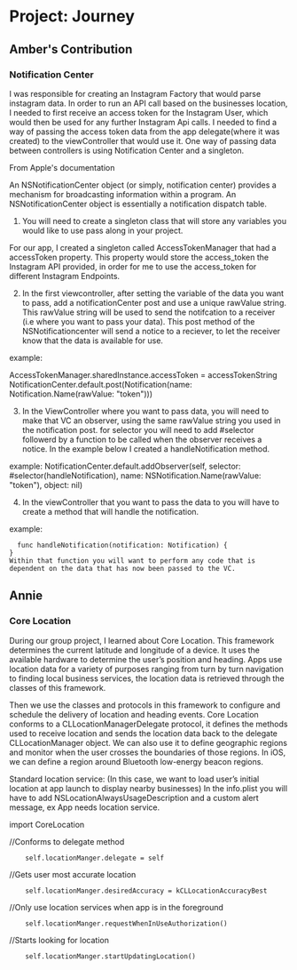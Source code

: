 # Project: Journey

## Amber's Contribution
### Notification Center

I was responsible for creating an Instagram Factory that would parse instagram data. In order to run an API call based on the businesses location, I needed to first 
receive an access token for the Instagram User, which would then be used for any further Instagram Api calls. I needed to find a way of passing the access token data from the app delegate(where it was created)
to the viewController that would use it. One way of passing data between controllers is using Notification Center and a singleton.

From Apple's documentation 

An NSNotificationCenter object (or simply, notification center) provides a mechanism for broadcasting information within a program. An NSNotificationCenter object is essentially a notification dispatch table.

1. You will need to create a singleton class that will store any variables you would like to use pass along in your project.
  
 For our app, I created a singleton called  AccessTokenManager that had a accessToken property. This property would store the access_token the Instagram API provided, in order for me to use the access_token for different Instagram Endpoints.

2. In the first viewcontroller, after setting the variable of the data you want to pass, add a notificationCenter post and use a unique rawValue string. This rawValue string will be used to send the notifcation to a receiver (i.e where you want to pass your data). This post method of the NSNotificationcenter will send a notice to a reciever, to let the receiver know that the data is available for use. 

example: 

AccessTokenManager.sharedInstance.accessToken = accessTokenString
NotificationCenter.default.post(Notification(name: Notification.Name(rawValue: "token")))

3. In the ViewController where you want to pass data, you will need to make that VC an observer, using the same rawValue string you used in the notification post. for selector you will need to add #selector followerd by a function to be called when the observer receives a notice. In the example below I created a handleNotification method. 

example: 
NotificationCenter.default.addObserver(self, selector: #selector(handleNotification), name: NSNotification.Name(rawValue: "token"), object: nil)

4. In the viewController that you want to pass the data to you will have to create a method that will handle the notification. 

example: 

      func handleNotification(notification: Notification) {
    }
    Within that function you will want to perform any code that is dependent on the data that has now been passed to the VC.
    
## Annie
### Core Location

During our group project, I learned about Core Location. This framework determines the current latitude and longitude of a device. It uses the available hardware to determine the user’s position and heading. Apps use location data for a variety of purposes ranging from turn by turn navigation to finding local business services, the location data is retrieved through the classes of this framework.

Then we use the classes and protocols in this framework to configure and schedule the delivery of location and heading events. Core Location conforms to a CLLocationManagerDelegate protocol, it defines the methods used to receive location and sends the location data back to the delegate CLLocationManager object. We can also use it to define geographic regions and monitor when the user crosses the boundaries of those regions. In iOS, we can define a region around Bluetooth low-energy beacon regions.

Standard location service: (In this case, we want to load user’s initial location at app launch to display nearby businesses) In the info.plist you will have to add NSLocationAlwaysUsageDescription and a custom alert message, ex App needs location service.

import CoreLocation

//Conforms to delegate method

        self.locationManger.delegate = self
        
 //Gets user most accurate location
 
        self.locationManger.desiredAccuracy = kCLLocationAccuracyBest
        
//Only use location services when app is in the foreground

        self.locationManger.requestWhenInUseAuthorization()
        
//Starts looking for location

        self.locationManger.startUpdatingLocation()


